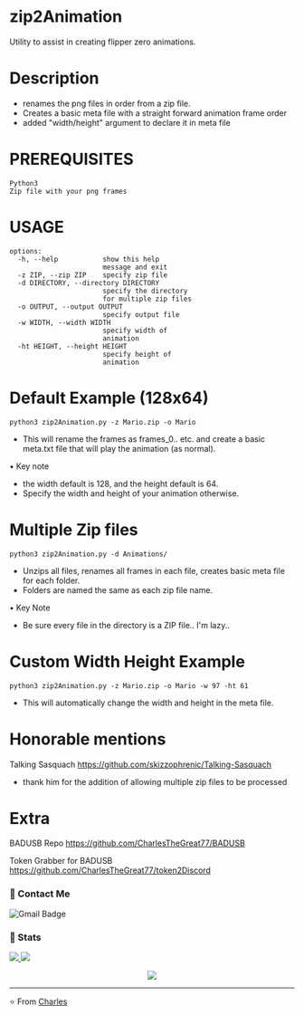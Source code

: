 # zip2Animation
Utility to assist in creating flipper zero animations.

# Description
 - renames the png files in order from a zip file. 
 - Creates a basic meta file with a straight forward animation frame order
 - added "width/height" argument to declare it in meta file

# PREREQUISITES
```
Python3
Zip file with your png frames
```

# USAGE
```
options:
  -h, --help           show this help
                       message and exit
  -z ZIP, --zip ZIP    specify zip file
  -d DIRECTORY, --directory DIRECTORY
                       specify the directory 
                       for multiple zip files
  -o OUTPUT, --output OUTPUT
                       specify output file
  -w WIDTH, --width WIDTH
                       specify width of
                       animation
  -ht HEIGHT, --height HEIGHT
                       specify height of
                       animation
```

# Default Example (128x64)
```
python3 zip2Animation.py -z Mario.zip -o Mario
```
* This will rename the frames as frames_0.. etc. and create a basic meta.txt file
  that will play the animation (as normal).

• Key note
 - the width default is 128, and the height default is 64. 
 - Specify the width and height of your animation otherwise. 
# Multiple Zip files
```
python3 zip2Animation.py -d Animations/
```
 - Unzips all files, renames all frames in each file, creates basic meta file for each folder. 
 - Folders are named the same as each zip file name. 

• Key Note
 - Be sure every file in the directory is a ZIP file.. I'm lazy..
# Custom Width Height Example
```
python3 zip2Animation.py -z Mario.zip -o Mario -w 97 -ht 61
```
* This will automatically change the width and height in the meta file. 

# Honorable mentions
Talking Sasquach
https://github.com/skizzophrenic/Talking-Sasquach
 - thank him for the addition of allowing multiple zip files to be processed

# Extra
BADUSB Repo
https://github.com/CharlesTheGreat77/BADUSB

Token Grabber for BADUSB
https://github.com/CharlesTheGreat77/token2Discord

### 💬 Contact Me 

![Gmail Badge](https://img.shields.io/badge/-doobthegoober@gmail.com-c14438?style=flat-square&logo=Gmail&logoColor=white)

### 🚦 Stats

<a href="https://github.com/CharlesTheGreat77">
  <img src="https://github-readme-stats.vercel.app/api?username=CharlesTheGreat77&show_icons=true&hide=commits" />
</a>
<a href="https://github.com/CharlesTheGreat77">
  <img src="https://github-readme-stats.vercel.app/api/top-langs/?username=CharlesTheGreat77&layout=compact" />
</a>

<p align="center"> 
  <img src="https://profile-counter.glitch.me/CharlesTheGreat77/count.svg" />
</p>

---
⭐️ From [Charles](https://github.com/CharlesTheGreat77)

